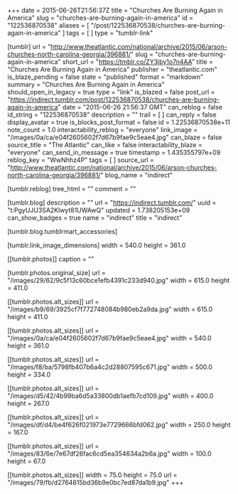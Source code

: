 +++
date = 2015-06-26T21:56:37Z
title = "Churches Are Burning Again in America"
slug = "churches-are-burning-again-in-america"
id = "122536870538"
aliases = [ "/post/122536870538/churches-are-burning-again-in-america" ]
tags = [ ]
type = "tumblr-link"

[tumblr]
url = "http://www.theatlantic.com/national/archive/2015/06/arson-churches-north-carolina-georgia/396881/"
slug = "churches-are-burning-again-in-america"
short_url = "https://tmblr.co/ZY3jby1o7n4AA"
title = "Churches Are Burning Again in America"
publisher = "theatlantic.com"
is_blaze_pending = false
state = "published"
format = "markdown"
summary = "Churches Are Burning Again in America"
should_open_in_legacy = true
type = "link"
is_blazed = false
post_url = "https://indirect.tumblr.com/post/122536870538/churches-are-burning-again-in-america"
date = "2015-06-26 21:56:37 GMT"
can_reblog = false
id_string = "122536870538"
description = ""
trail = [ ]
can_reply = false
display_avatar = true
is_blocks_post_format = false
id = 1.22536870538e+11
note_count = 1.0
interactability_reblog = "everyone"
link_image = "/images/0a/ca/e04f2605602f7d67b9fae9c5eae4.jpg"
can_blaze = false
source_title = "The Atlantic"
can_like = false
interactability_blaze = "everyone"
can_send_in_message = true
timestamp = 1.435355797e+09
reblog_key = "WwNhhz4P"
tags = [ ]
source_url = "http://www.theatlantic.com/national/archive/2015/06/arson-churches-north-carolina-georgia/396881/"
blog_name = "indirect"

[tumblr.reblog]
tree_html = ""
comment = ""

[tumblr.blog]
description = ""
url = "https://indirect.tumblr.com/"
uuid = "t:PgyUJU3SA2Klwyt81UWAwQ"
updated = 1.738205153e+09
can_show_badges = true
name = "indirect"
title = "indirect"

[tumblr.blog.tumblrmart_accessories]

[tumblr.link_image_dimensions]
width = 540.0
height = 361.0

[[tumblr.photos]]
caption = ""

[tumblr.photos.original_size]
url = "/images/29/62/9c5f13c60bce1efb4391c233d940.jpg"
width = 615.0
height = 411.0

[[tumblr.photos.alt_sizes]]
url = "/images/b9/69/3925cf7f772748084b980eb2a9da.jpg"
width = 615.0
height = 411.0

[[tumblr.photos.alt_sizes]]
url = "/images/0a/ca/e04f2605602f7d67b9fae9c5eae4.jpg"
width = 540.0
height = 361.0

[[tumblr.photos.alt_sizes]]
url = "/images/f8/ba/5798fb407b6a4c2d28807595c671.jpg"
width = 500.0
height = 334.0

[[tumblr.photos.alt_sizes]]
url = "/images/d5/42/4b99ba6d5a33800db1aefb7cd109.jpg"
width = 400.0
height = 267.0

[[tumblr.photos.alt_sizes]]
url = "/images/df/d4/be4f626f021973e7729666bfd062.jpg"
width = 250.0
height = 167.0

[[tumblr.photos.alt_sizes]]
url = "/images/83/6e/7e67df26fac6cd5ea354634a2b6a.jpg"
width = 100.0
height = 67.0

[[tumblr.photos.alt_sizes]]
width = 75.0
height = 75.0
url = "/images/79/fb/d2764815bd36b9e0bc7ed87da1b9.jpg"
+++
